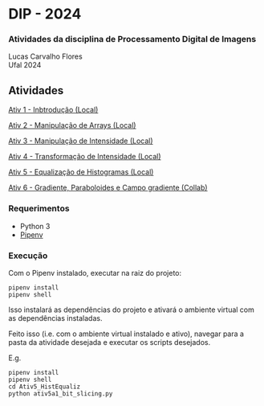 # DIP - 2024

### Atividades da disciplina de Processamento Digital de Imagens

Lucas Carvalho Flores  
Ufal 2024

## Atividades

[Ativ 1 - Inbtrodução (Local)](Ativ1_Intro/)

[Ativ 2 - Manipulação de Arrays (Local)](Ativ2_ManipArrays/)

[Ativ 3 - Manipulação  de Intensidade (Local)](Ativ3_ManipIntensi/)

[Ativ 4 - Transformação de Intensidade (Local)](Ativ4_TransformIntensi/)

[Ativ 5 - Equalização de Histogramas (Local)](Ativ5_HistEqualiz/)

[Ativ 6 - Gradiente, Paraboloides e Campo gradiente (Collab) ](https://colab.research.google.com/drive/1Can01egAZs3b6U5mojp-0vYwXsu3m0Nx?usp=sharing)

### Requerimentos

* Python 3
* [Pipenv](https://pipenv.pypa.io/en/latest/)

### Execução

Com o Pipenv instalado, executar na raiz do projeto:
```
pipenv install
pipenv shell
```
Isso instalará as dependências do projeto e ativará o ambiente virtual com as dependências instaladas.

Feito isso (i.e. com o ambiente virtual instalado e ativo), navegar para a pasta da atividade desejada e executar os scripts desejados.

E.g.
```
pipenv install
pipenv shell
cd Ativ5_HistEqualiz
python ativ5a1_bit_slicing.py
```

